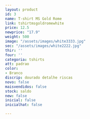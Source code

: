 ```yaml
---
layout: product
id: 3
name: T-shirt MS Gold Rome
link: tshirtmsgoldromewhite
price: 12.5
newprice: "17.9"
weight: 500
image: "/assets/images/white3333.jpg"
sec: "/assets/images/white2222.jpg"
thir: ''
four: ''
categoria: tshirts
att: padrao
color:
- Branco
discrip: dourado detalhe riscas
novo: false
maisvendidos: false
stock: saldo
new: false
inicial: false
inicialhat: false

---
```


